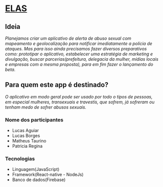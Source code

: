 # [ELAS](https://google.com/)

## Ideia
*Planejamos criar um aplicativo de alerta de abuso sexual com mapeamento e geolocalização para notificar imediatamente a polícia de ataques. Mas para isso ainda precisamos fazer diversos preparativos como: prototipar o aplicativo, estabelecer uma estratégia de marketing e divulgação, buscar parcerias(prefeitura, delegacia da mulher, mídias locais e empresas com a mesma proposta), para em fim fazer o lançamento do beta.*

## Para quem este app é destinado?
*O aplicativo em modo geral pode ser usado por todo o tipos de pessoas, em especial mulheres, transexuais e travestis, que sofrem, já sofreram ou tenham medo de sofrer abusos sexuais.*

### Nome dos participantes
* Lucas Aguiar
* Lucas Borges
* Matheus Taurino
* Patricia Regina

### Tecnologias
* Linguagem(JavaScript)
* Framework(React-native - NodeJs)
* Banco de dados(Firebase)
